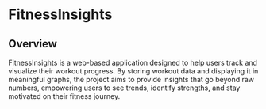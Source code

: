 # FitnessInsights

## Overview
FitnessInsights is a web-based application designed to help users track and visualize their workout progress. By storing workout data and displaying it in meaningful graphs, the project aims to provide insights that go beyond raw numbers, empowering users to see trends, identify strengths, and stay motivated on their fitness journey.